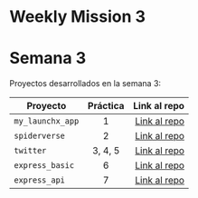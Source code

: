 # Weekly Mission 3

# Semana 3 

Proyectos desarrollados en la semana 3:

| Proyecto | Práctica | Link al repo |
| ------------- |:-------------:| -----:|
|`my_launchx_app`|1|[Link al repo](https://github.com/FlorNepomuceno/playbook/tree/main/weekly_mission_3/my_first_js_project)|
|`spiderverse`|2|[Link al repo](https://github.com/FlorNepomuceno/playbook/tree/main/weekly_mission_3/marvel)|
|`twitter`|3, 4, 5|[Link al repo](https://github.com/FlorNepomuceno/twitter)|
|`express_basic`|6|[Link al repo](https://github.com/FlorNepomuceno/express_basic)|
|`express_api`|7|[Link al repo](https://github.com/FlorNepomuceno/express-api-launchx)|

